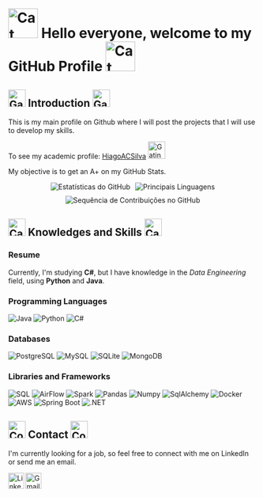 # <img src="https://github.com/user-attachments/assets/bc8b4b46-4594-4aed-89a6-625d0ab26a0c" width="60" alt="Cat">  Hello everyone, welcome to my GitHub Profile <img src="https://github.com/user-attachments/assets/bc8b4b46-4594-4aed-89a6-625d0ab26a0c" width="60" alt="Cat">

## <img src="https://github.com/user-attachments/assets/07b41a6c-c71e-418e-bd29-4a6465b2e5d0" width="35" alt="Gatinho Comendo"> Introduction <img src="https://github.com/user-attachments/assets/07b41a6c-c71e-418e-bd29-4a6465b2e5d0" width="35" alt="Gatinho Comendo">

This is my main profile on Github where I will post the projects that I will use to develop my skills. 

To see my academic profile: [HiagoACSilva](https://github.com/HiagoACSilva) <img src="https://github.com/user-attachments/assets/f0bed885-9ae6-4471-af10-8bd0ffdf7848" width="35" alt="Gatinho Dormindo">

My objective is to get an A+ on my GitHub Stats.

<div align="center">
  <img src="https://github-readme-stats.vercel.app/api?username=HiagoACS&show_icons=true&count_private=true&theme=darcula&hide_border=true&hide=issues,contribs&bg_color=00000000" alt="Estatísticas do GitHub" style="display: inline-block; margin: 0 3px;">
  <img src="https://github-readme-stats.vercel.app/api/top-langs/?username=HiagoACS&layout=compact&hide_border=true&theme=darcula&bg_color=00000000&langs_count=6&hide=jupyter%20notebook,tex,css,php&exclude_repo=Pacman-AI" alt="Principais Linguagens" style="display: inline-block; margin: 0 3px;">
</div>
<div align="center">
  <img src="https://github-readme-streak-stats.herokuapp.com?user=HiagoACS&theme=darcula&hide_border=true&background=FFFFFF00" alt="Sequência de Contribuições no GitHub" style="margin-top: 10px;">
</div>

## <img src="https://github.com/user-attachments/assets/85dd204f-330c-4c2e-bb1b-94eb4e0dbe5a" width="35" alt="Cat and Pen"> Knowledges and Skills <img src="https://github.com/user-attachments/assets/85dd204f-330c-4c2e-bb1b-94eb4e0dbe5a" width="35" alt="Cat and Pen">


### Resume

Currently, I'm studying **C#**, but I have knowledge in the *Data Engineering* field, using **Python** and **Java**.

### Programming Languages

![Java](https://img.shields.io/badge/Java-F8981D?logo=java&logoColor=white&style=for-the-badge)
![Python](https://img.shields.io/badge/Python-3776AB?logo=python&logoColor=white&style=for-the-badge)
![C#](https://img.shields.io/badge/C%23-239120?logo=unity&logoColor=white&style=for-the-badge)

### Databases

![PostgreSQL](https://img.shields.io/badge/postgresql-4169e1?style=for-the-badge&logo=postgresql&logoColor=white)
![MySQL](https://img.shields.io/badge/MySQL-4479A1?style=for-the-badge&logo=mysql&logoColor=white)
![SQLite](https://img.shields.io/badge/SQLite-07405E?style=for-the-badge&logo=sqlite&logoColor=white)
![MongoDB](https://img.shields.io/badge/-MongoDB-13aa52?style=for-the-badge&logo=mongodb&logoColor=white)

### Libraries and Frameworks

![SQL](https://img.shields.io/badge/SQL-003B57?style=for-the-badge&labelColor=black&logo=sqlite&logoColor=white)
![AirFlow](https://img.shields.io/badge/Apache%20Airflow-017CEE?style=for-the-badge&logo=Apache%20Airflow&logoColor=white)
![Spark](https://img.shields.io/badge/Apache%20Spark-FDEE21?style=for-the-badge&logo=apachespark&logoColor=black)
![Pandas](https://img.shields.io/badge/Pandas-000000?style=for-the-badge&logo=pandas&logoColor=white)
![Numpy](https://img.shields.io/badge/Numpy-777BB4?style=for-the-badge&logo=numpy&logoColor=white)
![SqlAlchemy](https://img.shields.io/badge/sqlalchemy-D71F00?style=for-the-badge&logo=sqlalchemy&logoColor=white)
![Docker](https://img.shields.io/badge/Docker-2496ED?logo=docker&logoColor=white&style=for-the-badge)
![AWS](https://img.shields.io/badge/AWS-100000?style=for-the-badge&logo=amazon&logoColor=white&labelColor=232F3E&color=FF9900)
![Spring Boot](https://img.shields.io/badge/SpringBoot-6DB33F?style=for-the-badge&logo=Spring&logoColor=white)
![.NET](https://img.shields.io/badge/.NET-5C2D91?style=for-the-badge&logo=.net&logoColor=white)

## <img src="https://github.com/user-attachments/assets/39549c1a-825e-40b0-bc68-03174c268913" width="35" alt="Contact"> Contact <img src="https://github.com/user-attachments/assets/39549c1a-825e-40b0-bc68-03174c268913" width="35" alt="Contact">

I'm currently looking for a job, so feel free to connect with me on LinkedIn or send me an email.

<a href="https://www.linkedin.com/in/hacsilva">
  <img height="32" align="left" alt="LinkedIn" src="https://github.com/user-attachments/assets/9aacc0b7-12c4-4250-9e64-6d8d97113d55" />
</a>

<a href="mailto:hiagoacsilva@gmail.com">
  <img height="32" align="left" alt="Gmail" src="https://github.com/user-attachments/assets/b7139da2-4cb3-4b67-8948-8f5c42dddcde" />
</a>
